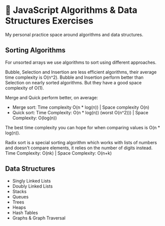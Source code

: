 # 🧮 JavaScript Algorithms & Data Structures Exercises

My personal practice space around algorithms and data structures.

## Sorting Algorithms
For unsorted arrays we use algorithms to sort using different approaches.

Bubble, Selection and Insertion are less efficient algorithms, their average time complexity is O(n^2). Bubble and Insertion perform better than Selection on nearly sorted algorithms.
But they have a good space complexity of O(1).

Merge and Quick perform better, on average:
- Merge sort: Time complexity O(n * log(n)) | Space complexity O(n) 
- Quick sort: Time Complexity: O(n * log(n)) (worst O(n^2))) | Space Complexity: O(log(n))

The best time complexity you can hope for when comparing values is O(n * log(n)).

Radix sort is a special sorting algorithm which works with lists of numbers and doesn't compare elements, it relies on the number of digits instead.
Time Complexity: O(nk) | Space Complexity: O(n+k)

## Data Structures
- Singly Linked Lists
- Doubly Linked Lists
- Stacks
- Queues
- Trees
- Heaps
- Hash Tables
- Graphs & Graph Traversal